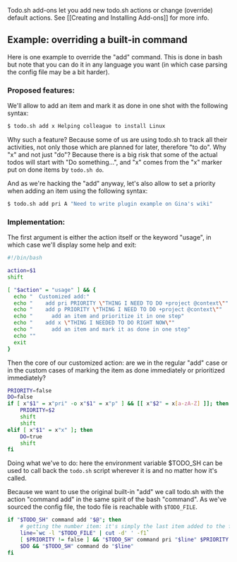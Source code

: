 Todo.sh add-ons let you add new todo.sh actions or change (override) default actions.  See [[Creating and Installing Add-ons]] for more info.

## Example: overriding a built-in command

Here is one example to override the "add" command. This is done in bash but note that you can do it in any language you want (in which case parsing the config file may be a bit harder).

### Proposed features:

We'll allow to add an item and mark it as done in one shot with the following syntax:

```bash
$ todo.sh add x Helping colleague to install Linux
```

Why such a feature? Because some of us are using todo.sh to track all their activities, not only those which are planned for later, therefore "to do". Why "x" and not just "do"? Because there is a big risk that some of the actual todos will start with "Do something...", and "x" comes from the "x" marker put on done items by `todo.sh do`.

And as we're hacking the "add" anyway, let's also allow to set a priority when adding an item using the following syntax:

```bash
$ todo.sh add pri A "Need to write plugin example on Gina's wiki"
```

### Implementation:

The first argument is either the action itself or the keyword "usage", in which case we'll display some help and exit:

```bash
#!/bin/bash

action=$1
shift

[ "$action" = "usage" ] && {
  echo "  Customized add:"
  echo "    add pri PRIORITY \"THING I NEED TO DO +project @context\""
  echo "    add p PRIORITY \"THING I NEED TO DO +project @context\""
  echo "      add an item and prioritize it in one step"
  echo "    add x \"THING I NEEDED TO DO RIGHT NOW\""
  echo "      add an item and mark it as done in one step"
  echo ""
  exit
}
```

Then the core of our customized action: are we in the regular "add" case or in the custom cases of marking the item as done immediately or prioritized immediately?

```bash
PRIORITY=false
DO=false
if [ x"$1" = x"pri" -o x"$1" = x"p" ] && [[ x"$2" = x[a-zA-Z] ]]; then
    PRIORITY=$2
    shift
    shift
elif [ x"$1" = x"x" ]; then
    DO=true
    shift
fi
```

Doing what we've to do: here the environment variable $TODO_SH can be used to call back the `todo.sh` script wherever it is and no matter how it's called. 

Because we want to use the original built-in "add" we call todo.sh with the action "command add" in the same spirit of the bash "command".
As we've sourced the config file, the todo file is reachable with `$TODO_FILE`.

```bash
if "$TODO_SH" command add "$@"; then
    # getting the number item: it's simply the last item added to the file
    line=`wc -l "$TODO_FILE" | cut -d' ' -f1`
    [ $PRIORITY != false ] && "$TODO_SH" command pri "$line" $PRIORITY
    $DO && "$TODO_SH" command do "$line"
fi
```
